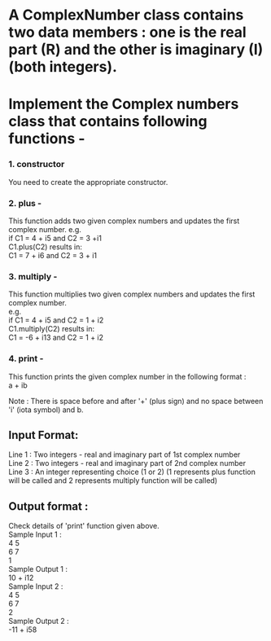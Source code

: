 # A ComplexNumber class contains two data members : one is the real part (R) and the other is imaginary (I) (both integers).
# Implement the Complex numbers class that contains following functions -

### 1. constructor
You need to create the appropriate constructor.
### 2. plus -  
This function adds two given complex numbers and updates the first complex number.
e.g.  
if C1 = 4 + i5 and C2 = 3 +i1  
C1.plus(C2) results in:  
C1 = 7 + i6 and C2 = 3 + i1  
### 3. multiply -
This function multiplies two given complex numbers and updates the first complex number.  
e.g.  
if C1 = 4 + i5 and C2 = 1 + i2  
C1.multiply(C2) results in:  
C1 = -6 + i13 and C2 = 1 + i2  
### 4. print -
This function prints the given complex number in the following format :  
    a + ib  

Note : There is space before and after '+' (plus sign) and no space between 'i' (iota symbol) and b.

## Input Format:  

Line 1 : Two integers - real and imaginary part of 1st complex number  
Line 2 : Two integers - real and imaginary part of 2nd complex number  
Line 3 : An integer representing choice (1 or 2) (1 represents plus  function will be called and 2 represents multiply function will be called)

## Output format :  
Check details of 'print' function given above.  
Sample Input 1 :  
4 5  
6 7  
1  
Sample Output 1 :  
10 + i12  
Sample Input 2 :  
4 5  
6 7  
2  
Sample Output 2 :  
-11 + i58